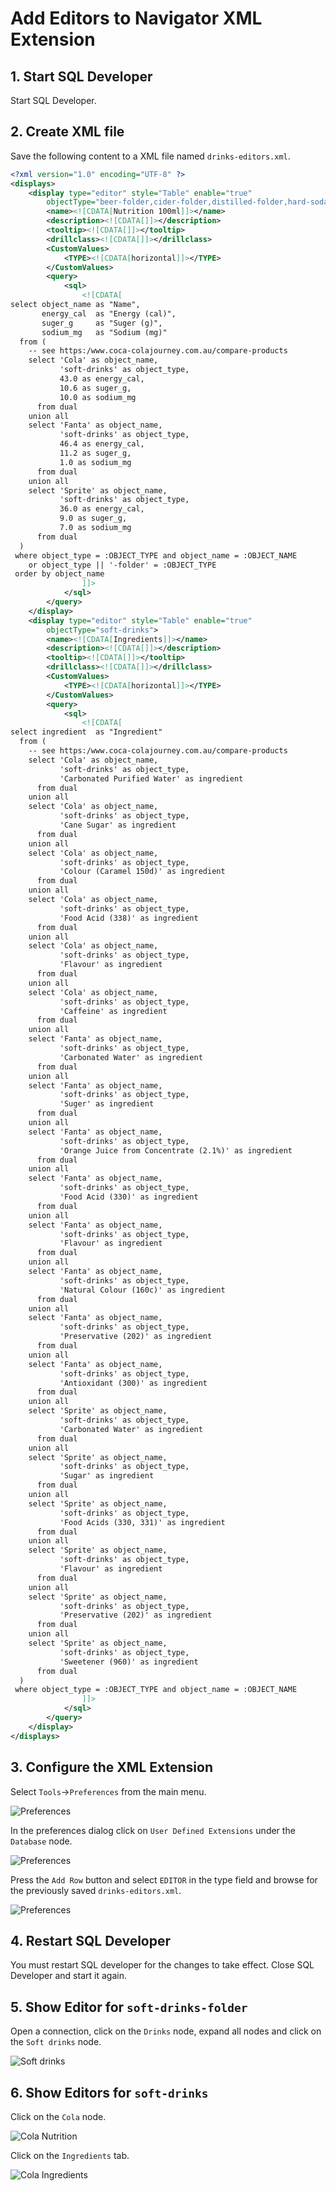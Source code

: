 # Add Editors to Navigator XML Extension

## 1. Start SQL Developer

Start SQL Developer.

## 2. Create XML file

Save the following content to a XML file named `drinks-editors.xml`.

```xml
<?xml version="1.0" encoding="UTF-8" ?>
<displays>
	<display type="editor" style="Table" enable="true" 
		objectType="beer-folder,cider-folder,distilled-folder,hard-soda-folder,wine-folder,caffeinated-folder,chocolate-folder,soft-drinks-folder,soft-drinks">
		<name><![CDATA[Nutrition 100ml]]></name>
		<description><![CDATA[]]></description>
		<tooltip><![CDATA[]]></tooltip>
		<drillclass><![CDATA[]]></drillclass>
		<CustomValues>
			<TYPE><![CDATA[horizontal]]></TYPE>
		</CustomValues>
		<query>
			<sql>
				<![CDATA[
select object_name as "Name",
       energy_cal  as "Energy (cal)", 
       suger_g     as "Suger (g)", 
       sodium_mg   as "Sodium (mg)"
  from (
	-- see https:/www.coca-colajourney.com.au/compare-products
	select 'Cola' as object_name,
	       'soft-drinks' as object_type,
	       43.0 as energy_cal,
	       10.6 as suger_g,
	       10.0 as sodium_mg
	  from dual
	union all
	select 'Fanta' as object_name,
	       'soft-drinks' as object_type,
	       46.4 as energy_cal,
	       11.2 as suger_g,
	       1.0 as sodium_mg
	  from dual
	union all
	select 'Sprite' as object_name,
	       'soft-drinks' as object_type,
	       36.0 as energy_cal,
	       9.0 as suger_g,
	       7.0 as sodium_mg
	  from dual
  )
 where object_type = :OBJECT_TYPE and object_name = :OBJECT_NAME 
    or object_type || '-folder' = :OBJECT_TYPE
 order by object_name
 				]]>
			</sql>
		</query>
	</display>
	<display type="editor" style="Table" enable="true" 
		objectType="soft-drinks">
		<name><![CDATA[Ingredients]]></name>
		<description><![CDATA[]]></description>
		<tooltip><![CDATA[]]></tooltip>
		<drillclass><![CDATA[]]></drillclass>
		<CustomValues>
			<TYPE><![CDATA[horizontal]]></TYPE>
		</CustomValues>
		<query>
			<sql>
				<![CDATA[
select ingredient  as "Ingredient"
  from (
	-- see https:/www.coca-colajourney.com.au/compare-products
	select 'Cola' as object_name,
	       'soft-drinks' as object_type,
	       'Carbonated Purified Water' as ingredient
	  from dual
	union all
	select 'Cola' as object_name,
	       'soft-drinks' as object_type,
	       'Cane Sugar' as ingredient
	  from dual
	union all
	select 'Cola' as object_name,
	       'soft-drinks' as object_type,
	       'Colour (Caramel 150d)' as ingredient
	  from dual
	union all
	select 'Cola' as object_name,
	       'soft-drinks' as object_type,
	       'Food Acid (338)' as ingredient
	  from dual
	union all
	select 'Cola' as object_name,
	       'soft-drinks' as object_type,
	       'Flavour' as ingredient
	  from dual
	union all
	select 'Cola' as object_name,
	       'soft-drinks' as object_type,
	       'Caffeine' as ingredient
	  from dual
    union all
	select 'Fanta' as object_name,
	       'soft-drinks' as object_type,
	       'Carbonated Water' as ingredient
	  from dual
    union all
	select 'Fanta' as object_name,
	       'soft-drinks' as object_type,
	       'Suger' as ingredient
	  from dual
    union all
	select 'Fanta' as object_name,
	       'soft-drinks' as object_type,
	       'Orange Juice from Concentrate (2.1%)' as ingredient
	  from dual
    union all
	select 'Fanta' as object_name,
	       'soft-drinks' as object_type,
	       'Food Acid (330)' as ingredient
	  from dual
    union all
	select 'Fanta' as object_name,
	       'soft-drinks' as object_type,
	       'Flavour' as ingredient
	  from dual
    union all
	select 'Fanta' as object_name,
	       'soft-drinks' as object_type,
	       'Natural Colour (160c)' as ingredient
	  from dual
    union all
	select 'Fanta' as object_name,
	       'soft-drinks' as object_type,
	       'Preservative (202)' as ingredient
	  from dual
    union all
	select 'Fanta' as object_name,
	       'soft-drinks' as object_type,
	       'Antioxidant (300)' as ingredient
	  from dual
    union all
	select 'Sprite' as object_name,
	       'soft-drinks' as object_type,
	       'Carbonated Water' as ingredient
	  from dual
    union all
	select 'Sprite' as object_name,
	       'soft-drinks' as object_type,
	       'Sugar' as ingredient
	  from dual
    union all
	select 'Sprite' as object_name,
	       'soft-drinks' as object_type,
	       'Food Acids (330, 331)' as ingredient
	  from dual
    union all
	select 'Sprite' as object_name,
	       'soft-drinks' as object_type,
	       'Flavour' as ingredient
	  from dual
    union all
	select 'Sprite' as object_name,
	       'soft-drinks' as object_type,
	       'Preservative (202)' as ingredient
	  from dual
    union all
	select 'Sprite' as object_name,
	       'soft-drinks' as object_type,
	       'Sweetener (960)' as ingredient
	  from dual
  )
 where object_type = :OBJECT_TYPE and object_name = :OBJECT_NAME 
 				]]>
			</sql>
		</query>
	</display>
</displays>
```

## 3. Configure the XML Extension

Select `Tools`->`Preferences` from the main menu.

![Preferences](./images/main_menu_tools_preferences.png)

In the preferences dialog click on `User Defined Extensions` under the `Database` node.

![Preferences](./images/preferences.png)

Press the `Add Row` button and select `EDITOR` in the type field and browse for the previously saved `drinks-editors.xml`.

![Preferences](./images/preferences2.png)

## 4. Restart SQL Developer

You must restart SQL developer for the changes to take effect. Close SQL Developer and start it again.

## 5. Show Editor for `soft-drinks-folder`

Open a connection, click on the `Drinks` node, expand all nodes and click on the `Soft drinks` node.

![Soft drinks](./images/soft-drinks.png)

## 6. Show Editors for `soft-drinks`

Click on the `Cola` node.

![Cola Nutrition](./images/cola_nutrition.png)

Click on the `Ingredients` tab.

![Cola Ingredients](./images/cola_ingredients.png)
